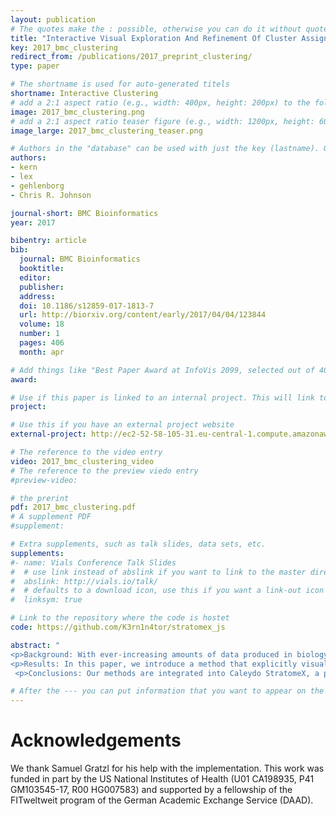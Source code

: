 ```yaml
---
layout: publication
# The quotes make the : possible, otherwise you can do it without quotes
title: "Interactive Visual Exploration And Refinement Of Cluster Assignments"
key: 2017_bmc_clustering
redirect_from: /publications/2017_preprint_clustering/
type: paper

# The shortname is used for auto-generated titels
shortname: Interactive Clustering
# add a 2:1 aspect ratio (e.g., width: 400px, height: 200px) to the folder /assets/images/papers/
image: 2017_bmc_clustering.png
# add a 2:1 aspect ratio teaser figure (e.g., width: 1200px, height: 600px) to the folder /assets/images/papers/
image_large: 2017_bmc_clustering_teaser.png

# Authors in the "database" can be used with just the key (lastname). Others can be written properly.
authors:
- kern
- lex
- gehlenborg
- Chris R. Johnson

journal-short: BMC Bioinformatics 
year: 2017

bibentry: article
bib:
  journal: BMC Bioinformatics
  booktitle: 
  editor: 
  publisher: 
  address: 
  doi: 10.1186/s12859-017-1813-7
  url: http://biorxiv.org/content/early/2017/04/04/123844 
  volume: 18
  number: 1
  pages: 406
  month: apr

# Add things like "Best Paper Award at InfoVis 2099, selected out of 4000 submissions"
award:

# Use if this paper is linked to an internal project. This will link to the project site
project:

# Use this if you have an external project website
external-project: http://ec2-52-58-105-31.eu-central-1.compute.amazonaws.com/stratomex_clustering/

# The reference to the video entry
video: 2017_bmc_clustering_video
# The reference to the preview viedo entry
#preview-video:

# the prerint
pdf: 2017_bmc_clustering.pdf
# A supplement PDF
#supplement:

# Extra supplements, such as talk slides, data sets, etc.
supplements:
#- name: Vials Conference Talk Slides
#  # use link instead of abslink if you want to link to the master directory
#  abslink: http://vials.io/talk/
#  # defaults to a download icon, use this if you want a link-out icon
#  linksym: true

# Link to the repository where the code is hostet
code: https://github.com/K3rn1n4tor/stratomex_js

abstract: "
<p>Background: With ever-increasing amounts of data produced in biology research, scientists are in need of efficient data analysis methods. Cluster analysis, combined with visualization of the results, is one such method that can be used to make sense of large data volumes. At the same time, cluster analysis is known to be imperfect and depends on the choice of algorithms, parameters, and distance measures. Most clustering algorithms don't properly account for ambiguity in the source data, as records are often assigned to discrete clusters, even if an assignment is unclear. While there are metrics and visualization techniques that allow analysts to compare clusterings or to judge cluster quality, there is no comprehensive method that allows analysts to evaluate, compare, and refine cluster assignments based on the source data, derived scores, and contextual data. </p>
<p>Results: In this paper, we introduce a method that explicitly visualizes the quality of cluster assignments, allows comparisons of clustering results and enables analysts to manually curate and refine cluster assignments. Our methods are applicable to matrix data clustered with partitional, hierarchical, and fuzzy clustering algorithms. Furthermore, we enable analysts to explore clustering results in context of other data, for example, to observe whether a clustering of genomic data results in a meaningful differentiation in phenotypes.</p>
 <p>Conclusions: Our methods are integrated into Caleydo StratomeX, a popular, web-based, disease subtype analysis tool. We show in a usage scenario that our approach can reveal ambiguities in cluster assignments and produce improved clusterings that better differentiate genotypes and phenotypes.</p>"

# After the --- you can put information that you want to appear on the website using markdown formatting or HTML. A good example are acknowledgements, extra references, an erratum, etc.
---
```



# Acknowledgements

We thank Samuel Gratzl for his help with the implementation. This work was funded in part by the US National Institutes of Health (U01 CA198935, P41 GM103545-17, R00 HG007583) and supported by a fellowship of the FITweltweit program of the German Academic Exchange Service (DAAD).